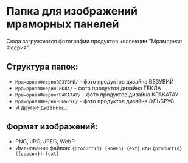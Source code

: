 # Папка для изображений мраморных панелей

Сюда загружаются фотографии продуктов коллекции "Мраморная Феерия".

## Структура папок:
- `МраморнаяФеерияВЕЗУВИЙ/` - фото продуктов дизайна ВЕЗУВИЙ
- `МраморнаяФеерияГЕКЛА/` - фото продуктов дизайна ГЕКЛА
- `МраморнаяФеерияКРАКАТАУ/` - фото продуктов дизайна КРАКАТАУ
- `МраморнаяФеерияЭЛЬБРУС/` - фото продуктов дизайна ЭЛЬБРУС
- И другие дизайны...

## Формат изображений:
- PNG, JPG, JPEG, WebP  
- Именование файлов: `{productId}_{номер}.{ext}` или `{productId} ({версия}).{ext}`
